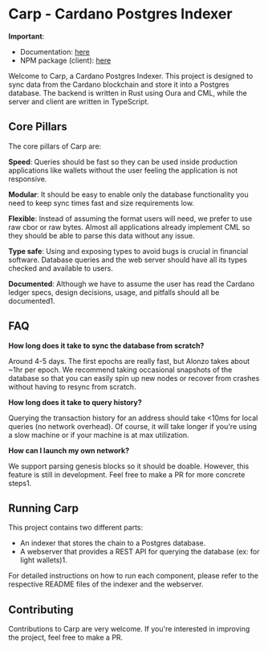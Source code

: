 # Carp - Cardano Postgres Indexer

**Important**:
- Documentation: [here](https://dcspark.github.io/carp/docs/intro)
- NPM package (client): [here](https://www.npmjs.com/package/@dcspark/carp-client)

Welcome to Carp, a Cardano Postgres Indexer. This project is designed to sync data from the Cardano blockchain and store it into a Postgres database. The backend is written in Rust using Oura and CML, while the server and client are written in TypeScript.

## Core Pillars
The core pillars of Carp are:

**Speed**: Queries should be fast so they can be used inside production applications like wallets without the user feeling the application is not responsive.

**Modular**: It should be easy to enable only the database functionality you need to keep sync times fast and size requirements low.

**Flexible**: Instead of assuming the format users will need, we prefer to use raw cbor or raw bytes. Almost all applications already implement CML so they should be able to parse this data without any issue.

**Type safe**: Using and exposing types to avoid bugs is crucial in financial software. Database queries and the web server should have all its types checked and available to users.

**Documented**: Although we have to assume the user has read the Cardano ledger specs, design decisions, usage, and pitfalls should all be documented​1.

## FAQ

**How long does it take to sync the database from scratch?**

Around 4-5 days. The first epochs are really fast, but Alonzo takes about ~1hr per epoch. We recommend taking occasional snapshots of the database so that you can easily spin up new nodes or recover from crashes without having to resync from scratch.

**How long does it take to query history?**

Querying the transaction history for an address should take <10ms for local queries (no network overhead). Of course, it will take longer if you're using a slow machine or if your machine is at max utilization.

**How can I launch my own network?**

We support parsing genesis blocks so it should be doable. However, this feature is still in development. Feel free to make a PR for more concrete steps​1​.

## Running Carp
This project contains two different parts:

- An indexer that stores the chain to a Postgres database.
- A webserver that provides a REST API for querying the database (ex: for light wallets)​1​.

For detailed instructions on how to run each component, please refer to the respective README files of the indexer and the webserver.

## Contributing

Contributions to Carp are very welcome. If you're interested in improving the project, feel free to make a PR.
